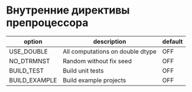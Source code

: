 # Внутренние директивы препроцессора

| option        | description                      | default |
|---------------|----------------------------------|---------|
| USE_DOUBLE    | All computations on double dtype | OFF     |
| NO_DTRMNST    | Random without fix seed          | OFF     |
| BUILD_TEST    | Build unit tests                 | OFF     |
| BUILD_EXAMPLE | Build example projects           | OFF     |
